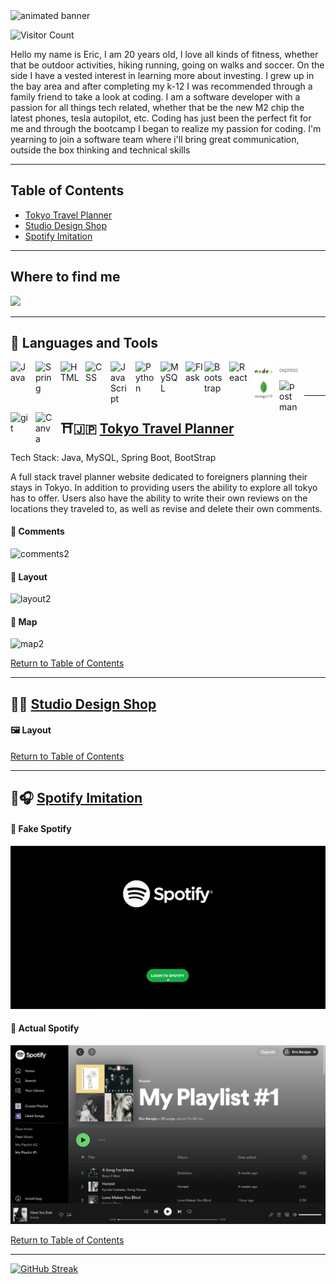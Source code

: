 <div width="100%">
  <img src="./img/Eric-Barajas.gif" alt="animated banner" />
</div>

![Visitor Count](https://profile-counter.glitch.me/{Eric-Barajas}/count.svg)

Hello my name is Eric, I am 20 years old, I love all kinds of fitness, whether that be outdoor activities, hiking running, going on walks and soccer. On the side I have a vested interest in learning more about investing. I grew up in the bay area and after completing my k-12 I was recommended through a family friend to take a look at coding. I am a software developer with a passion for all things tech related, whether that be the new M2 chip the latest phones, tesla autopilot, etc. Coding has just been the perfect fit for me and through the bootcamp I began to realize my passion for coding. I'm yearning to join a software team where i'll bring great communication, outside the box thinking and technical skills

___

## Table of Contents
* [Tokyo Travel Planner](#Tokyo-Travel-Planner)
* [Studio Design Shop](#Studio-Design-Shop)
* [Spotify Imitation](#Spotify-Imitation)

___

## Where to find me
<a href="https://www.linkedin.com/in/eric-barajas-93a580257/"><img height="30" src="https://github.com/WaylonWalker/WaylonWalker/blob/main/icon/linkedin.png?raw=true"></a>

___

## 🧰 Languages and Tools
<div>
    <img align="left" alt="Java" width="30px" style="padding-right:10px;" src="https://cdn.jsdelivr.net/gh/devicons/devicon/icons/java/java-original.svg"/>
    <img align="left" alt="Spring" width="30px" style="padding-right:10px;" src="https://cdn.jsdelivr.net/gh/devicons/devicon/icons/spring/spring-original.svg" />
    <img align="left" alt="HTML" width="30px" style="padding-right:10px;" src="https://cdn.jsdelivr.net/gh/devicons/devicon/icons/html5/html5-plain.svg" />
    <img align="left" alt="CSS" width="30px" style="padding-right:10px;" src="https://cdn.jsdelivr.net/gh/devicons/devicon/icons/css3/css3-plain.svg" />
    <img align="left" alt="JavaScript" width="30px" style="padding-right:10px;" src="https://cdn.jsdelivr.net/gh/devicons/devicon/icons/javascript/javascript-plain.svg" />
    <img align="left" alt="Python" width="30px" style="padding-right:10px;" src="https://cdn.jsdelivr.net/gh/devicons/devicon/icons/python/python-plain.svg" />
    <img align="left" alt="MySQL" width="30px" style="padding-right:10px;" src="https://cdn.jsdelivr.net/gh/devicons/devicon/icons/mysql/mysql-original-wordmark.svg" />
    <img style="background-color:white; overflow:hidden;" align="left" alt="Flask" width="30px" style="padding-right:10px;" src="https://cdn.jsdelivr.net/gh/devicons/devicon/icons/flask/flask-original-wordmark.svg" />
    <img align="left" alt="Bootstrap" width="30px" style="padding-right:10px;" src="https://cdn.jsdelivr.net/gh/devicons/devicon/icons/bootstrap/bootstrap-original.svg" />
    <img align="left" alt="React" width="30px" style="padding-right:10px;" src="https://cdn.jsdelivr.net/gh/devicons/devicon/icons/react/react-original-wordmark.svg" />
    <img src="https://raw.githubusercontent.com/devicons/devicon/master/icons/nodejs/nodejs-original-wordmark.svg" alt="nodejs" align="left" width="30" style="padding-right:10px;"/>
    <img src="https://raw.githubusercontent.com/devicons/devicon/master/icons/express/express-original-wordmark.svg" alt="express" align="left" width="30" style="padding-right:10px;"/>
    <img src="https://raw.githubusercontent.com/devicons/devicon/master/icons/mongodb/mongodb-original-wordmark.svg" alt="mongodb" align="left" width="30" style="padding-right:10px;"/>
    <img src="https://www.vectorlogo.zone/logos/getpostman/getpostman-icon.svg" align="left" alt="postman" width="30" style="padding-right:10px;"/>
    <img src="https://www.vectorlogo.zone/logos/git-scm/git-scm-icon.svg" align="left" alt="git" width="30" style="padding-right:10px;"/>
    <img align="left" alt="Canva" width="30px" style="padding-right:10px;" src="https://cdn.jsdelivr.net/gh/devicons/devicon/icons/canva/canva-original.svg" />
</div>

<div style="margin-top:40px;">
  <br/>
</div>

___

## ⛩️🇯🇵 **[Tokyo Travel Planner](https://github.com/Eric-Barajas/DestinationTokyo)** 
Tech Stack: Java, MySQL, Spring Boot, BootStrap

A full stack travel planner website dedicated to foreigners planning their stays in Tokyo. In addition to providing users the ability to explore all tokyo has to offer. Users also have the ability to write their own reviews on the locations they traveled to, as well as revise and delete their own comments.

<h4> 🍙 Comments </h4>

![comments2](https://user-images.githubusercontent.com/114328995/219989815-ef71356d-f607-4cb1-8b9f-8db89faa9dbc.gif)

<h4> 🍱 Layout </h4>

![layout2](https://user-images.githubusercontent.com/114328995/219990301-bdc444b6-27ab-46d8-9ce8-5693088889f9.gif)

<h4> 🍜 Map </h4>

![map2](https://user-images.githubusercontent.com/114328995/219990892-6674c524-556d-4b5d-8971-7dae57b74974.gif)

[Return to Table of Contents](#Table-of-Contents)

___

## 💅🎨 **[Studio Design Shop](https://github.com/Eric-Barajas/Python_2/tree/master/first_project/nails_and_paintings)**

<h4> 🖼️ Layout </h4>

[Return to Table of Contents](#Table-of-Contents)

___

## 🎹🎧 **[Spotify Imitation](https://github.com/Eric-Barajas/spotify-clone-app)**

<h4> 🎷 Fake Spotify </h4>

<div width="300px">
  <img src="./img/Spotify-Clone.gif" alt="spotify clone" />
</div>


<h4> 🎸 Actual Spotify </h4>

<div>
  <img width="600px" src="./img/real-spotify.png" alt="real spotify" />
</div>

[Return to Table of Contents](#Table-of-Contents)

___

[![GitHub Streak](https://streak-stats.demolab.com?user=Eric-Barajas&theme=submarine-flowers&hide_border=true&border_radius=25&mode=weekly)](https://git.io/streak-stats)